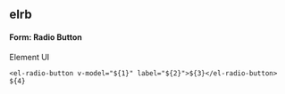 ## elrb
#### Form: Radio Button
Element UI <el-radio>
```
<el-radio-button v-model="${1}" label="${2}">${3}</el-radio-button>
${4}
```